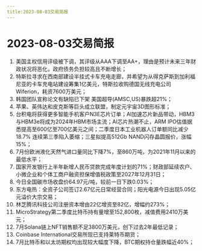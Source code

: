 ```yaml
---
title:2023-08-03交易简报
---
```

# 2023-08-03交易简报
1. 美国主权信用评级被下调，其评级从AAA下调至AA+，理由是预计未来三年财政状况将恶化，政府债务负担较高且不断增长；
2. 特斯拉寻求在西南部建设半挂式卡车充电走廊，并希望为从得克萨斯到加利福尼亚的卡车充电站建设筹集1亿美元，特斯拉收购德国无线充电公司 Wiferion，耗资7600万美元；
3. 韩国团队宣称论文有缺陷已下架 美国超导(AMSC,US)暴跌超21%；
4. 苹果、英伟达和皮克斯等巨头成立联盟，制定元宇宙3D图形标准；
5. 台积电将获得更多智能手机客户N3E芯片订单；AI加速芯片新品带动，HBM3与HBM3e将成为2024年HBM市场主流；AI芯片热潮不止，ARM IPO估值据悉提高至600亿至700亿美元之间；二季度日本工业机器人订单额同比减少18.7% 连续第三季陷入萎缩；三星拟提高512Gb NAND闪存晶圆报价，涨幅15%；
6. 7月份欧洲液化天然气进口量同比下降7%，至860万吨，为2021年11月以来的最低水平；
7. 国家开发银行上半年新增人民币贷款完成年度计划的71%；财政部延续农户、小微企业和个体工商户融资担保增值税政策至2027年12月31日；
8. 今日全国碳市场收盘价64.97元/吨，较前一日下跌0.03%；
9. 东方电热：全资子公司签订2.67亿元日常经营合同；阳光电源今日出现5.05亿元溢价大宗交易；
10. 林芝腾讯科技公司注册资本增由22亿增资至82亿，增幅约273%；
11. MicroStrategy第二季度比特币持有量增至152,800枚，减值费用2410万美元；
12. 7月Solana链上NFT销售额不足3800万美元，创下过去2年最低记录；
13. Coinbase International交易所现已支持莱特币期货；
14. 7月比特币和以太坊期权均出现较大幅度下降，BTC期权持仓量跌幅近40%；